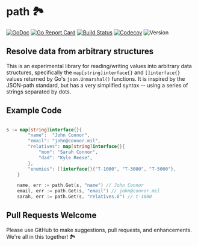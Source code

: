 # path 🏞


[![GoDoc](http://img.shields.io/badge/go-documentation-blue.svg?style=flat-square)](http://godoc.org/github.com/benpate/path)
[![Go Report Card](https://goreportcard.com/badge/github.com/benpate/path?style=flat-square)](https://goreportcard.com/report/github.com/benpate/path)
[![Build Status](http://img.shields.io/travis/benpate/path.svg?style=flat-square)](https://travis-ci.org/benpate/path)
[![Codecov](https://img.shields.io/codecov/c/github/benpate/path.svg?style=flat-square)](https://codecov.io/gh/benpate/path)
![Version](https://img.shields.io/github/v/release/benpate/path?include_prereleases&style=flat-square&color=brightgreen)

## Resolve data from arbitrary structures

This is an experimental library for reading/writing values into arbitrary data structures, specifically the `map[string]interface{}` and `[]interface{}` values returned by Go's `json.Unmarshal()` functions.  It is inspired by the JSON-path standard, but has a very simplified syntax -- using a series of strings separated by dots.

## Example Code

```go

s := map[string]interface{}{
		"name":  "John Connor",
		"email": "john@connor.mil",
		"relatives": map[string]interface{}{
			"mom": "Sarah Connor",
			"dad": "Kyle Reese",
		},
		"enemies": []interface{}{"T-1000", "T-3000", "T-5000"},
	}

	name, err := path.Get(s, "name") // John Connor
	email, err := path.Get(s, "email") // john@connor.mil
	sarah, err := path.Get(s, "relatives.0") // t-1000

```


## Pull Requests Welcome

Please use GitHub to make suggestions, pull requests, and enhancements.  We're all in this together! 🏞